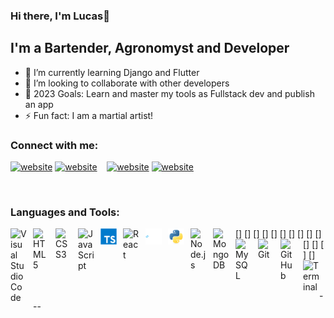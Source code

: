 ### Hi there, I'm Lucas👋 

## I'm a Bartender, Agronomyst and Developer

- 🌱 I’m currently learning Django and Flutter
- 👯 I’m looking to collaborate with other developers
- 🥅 2023 Goals: Learn and master my tools as Fullstack dev and publish an app
- ⚡ Fun fact: I am a martial artist!

### Connect with me:

[![website](./img/linkedin-light.svg)](https://www.linkedin.com/in/leitel/#gh-light-mode-only)
[![website](./img/linkedin-dark.svg)](https://www.linkedin.com/in/leitel/#gh-dark-mode-only)
&nbsp;&nbsp;
[![website](./img/instagram-light.svg)](https://www.instagram.com/lucifeitel/#gh-light-mode-only)
[![website](./img/instagram-dark.svg)](https://www.instagram.com/lucifeitel/#gh-dark-mode-only)

<br />

### Languages and Tools:

[<img align="left" alt="Visual Studio Code" width="26px" src="https://cdn.jsdelivr.net/gh/devicons/devicon/icons/vscode/vscode-original.svg" style="padding-right:10px;" />]
[<img align="left" alt="HTML5" width="26px" src="https://cdn.jsdelivr.net/gh/devicons/devicon/icons/html5/html5-original.svg" style="padding-right:10px;" />]
[<img align="left" alt="CSS3" width="26px" src="https://cdn.jsdelivr.net/gh/devicons/devicon/icons/css3/css3-original.svg" style="padding-right:10px;" />]
[<img align="left" alt="JavaScript" width="26px" src="https://cdn.jsdelivr.net/gh/devicons/devicon/icons/javascript/javascript-original.svg" style="padding-right:10px;" />]
[<img align="left" alt="TypeScript" width="26px" src="https://github.com/devicons/devicon/blob/v2.15.1/icons/typescript/typescript-original.svg" style="padding-right:10px;" />]
[<img align="left" alt="React" width="26px" src="https://cdn.jsdelivr.net/gh/devicons/devicon/icons/react/react-original.svg" style="padding-right:10px;" />]
[<img align="left" alt="Tailwind" width="26px" src="https://github.com/devicons/devicon/blob/v2.15.1/icons/tailwindcss/tailwindcss-original-wordmark.svg" style="padding-right:10px;" />]
[<img align="left" alt="Python" width="26px" src="https://github.com/devicons/devicon/blob/v2.15.1/icons/python/python-original.svg" style="padding-right:10px;" />]
[<img align="left" alt="Node.js" width="26px" src="https://cdn.jsdelivr.net/gh/devicons/devicon/icons/nodejs/nodejs-original.svg" style="padding-right:10px;" />]
[<img align="left" alt="MongoDB" width="26px" src="https://cdn.jsdelivr.net/gh/devicons/devicon/icons/mongodb/mongodb-original.svg" style="padding-right:10px;" />]
[<img align="left" alt="MySQL" width="26px" src="https://cdn.jsdelivr.net/gh/devicons/devicon/icons/mysql/mysql-original.svg" style="padding-right:10px;" />]
[<img align="left" alt="Git" width="26px" src="https://cdn.jsdelivr.net/gh/devicons/devicon/icons/git/git-original.svg" style="padding-right:10px;" />]
[<img align="left" alt="GitHub" width="26px" src="https://user-images.githubusercontent.com/3369400/139447912-e0f43f33-6d9f-45f8-be46-2df5bbc91289.png" style="padding-right:10px;" />]
[<img align="left" alt="Terminal" width="26px" src="./img/terminal-light.svg" />]

<br />
<br />
---
